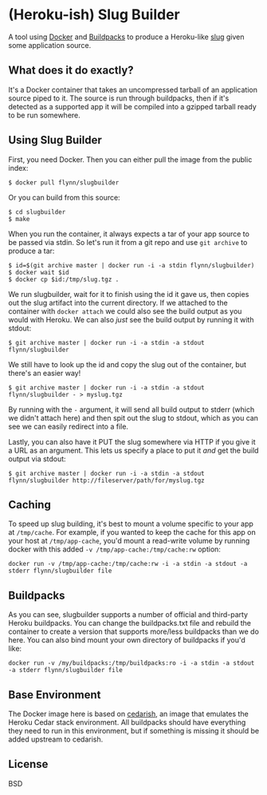 # (Heroku-ish) Slug Builder
A tool using [Docker](http://docker.io) and [Buildpacks](https://devcenter.heroku.com/articles/buildpacks) to produce a Heroku-like [slug](https://devcenter.heroku.com/articles/slug-compiler) given some application source.

## What does it do exactly?

It's a Docker container that takes an uncompressed tarball of an application source piped to it. The source is run through buildpacks, then if it's detected as a supported app it will be compiled into a gzipped tarball ready to be run somewhere. 

## Using Slug Builder

First, you need Docker. Then you can either pull the image from the public index:

	$ docker pull flynn/slugbuilder

Or you can build from this source:

	$ cd slugbuilder
	$ make

When you run the container, it always expects a tar of your app source to be passed via stdin. So let's run it from a git repo and use `git archive` to produce a tar:

	$ id=$(git archive master | docker run -i -a stdin flynn/slugbuilder)
	$ docker wait $id
	$ docker cp $id:/tmp/slug.tgz .

We run slugbuilder, wait for it to finish using the id it gave us, then copies out the slug artifact into the current directory. If we attached to the container with `docker attach` we could also see the build output as you would with Heroku. We can also *just* see the build output by running it with stdout:

	$ git archive master | docker run -i -a stdin -a stdout flynn/slugbuilder

We still have to look up the id and copy the slug out of the container, but there's an easier way!

	$ git archive master | docker run -i -a stdin -a stdout flynn/slugbuilder - > myslug.tgz

By running with the `-` argument, it will send all build output to stderr (which we didn't attach here) and then spit out the slug to stdout, which as you can see we can easily redirect into a file.

Lastly, you can also have it PUT the slug somewhere via HTTP if you give it a URL as an argument. This lets us specify a place to put it *and* get the build output via stdout:

	$ git archive master | docker run -i -a stdin -a stdout flynn/slugbuilder http://fileserver/path/for/myslug.tgz

## Caching

To speed up slug building, it's best to mount a volume specific to your app at `/tmp/cache`. For example, if you wanted to keep the cache for this app on your host at `/tmp/app-cache`, you'd mount a read-write volume by running docker with this added `-v /tmp/app-cache:/tmp/cache:rw` option:

	docker run -v /tmp/app-cache:/tmp/cache:rw -i -a stdin -a stdout -a stderr flynn/slugbuilder file


## Buildpacks

As you can see, slugbuilder supports a number of official and third-party Heroku buildpacks. You can change the buildpacks.txt file and rebuild the container to create a version that supports more/less buildpacks than we do here. You can also bind mount your own directory of buildpacks if you'd like:

	docker run -v /my/buildpacks:/tmp/buildpacks:ro -i -a stdin -a stdout -a stderr flynn/slugbuilder file

## Base Environment

The Docker image here is based on [cedarish](https://github.com/progrium/cedarish), an image that emulates the Heroku Cedar stack environment. All buildpacks should have everything they need to run in this environment, but if something is missing it should be added upstream to cedarish.

## License

BSD